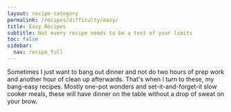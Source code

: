 ```yaml
---
layout: recipe-category
permalink: /recipes/difficulty/easy/
title: Easy Recipes
subtitle: Not every recipe needs to be a test of your limits
toc: false
sidebar:
  nav: recipe_full
---
```

Sometimes I just want to bang out dinner and not do two hours of prep work and another hour of clean up afterwards. That's when I turn to these, my bang-easy recipes. Mostly one-pot wonders and set-it-and-forget-it slow cooker meals, these will have dinner on the table without a drop of sweat on your brow.